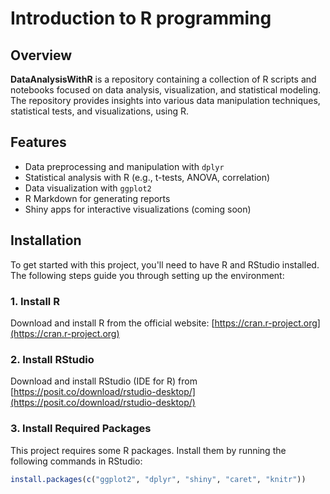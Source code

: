 # Introduction to R programming

## Overview
**DataAnalysisWithR** is a repository containing a collection of R scripts and notebooks focused on data analysis, visualization, and statistical modeling. The repository provides insights into various data manipulation techniques, statistical tests, and visualizations, using R.

## Features
- Data preprocessing and manipulation with `dplyr`
- Statistical analysis with R (e.g., t-tests, ANOVA, correlation)
- Data visualization with `ggplot2`
- R Markdown for generating reports
- Shiny apps for interactive visualizations (coming soon)

## Installation
To get started with this project, you'll need to have R and RStudio installed. The following steps guide you through setting up the environment:

### 1. Install R
Download and install R from the official website: [https://cran.r-project.org](https://cran.r-project.org)

### 2. Install RStudio
Download and install RStudio (IDE for R) from [https://posit.co/download/rstudio-desktop/](https://posit.co/download/rstudio-desktop/)

### 3. Install Required Packages
This project requires some R packages. Install them by running the following commands in RStudio:

```R
install.packages(c("ggplot2", "dplyr", "shiny", "caret", "knitr"))
